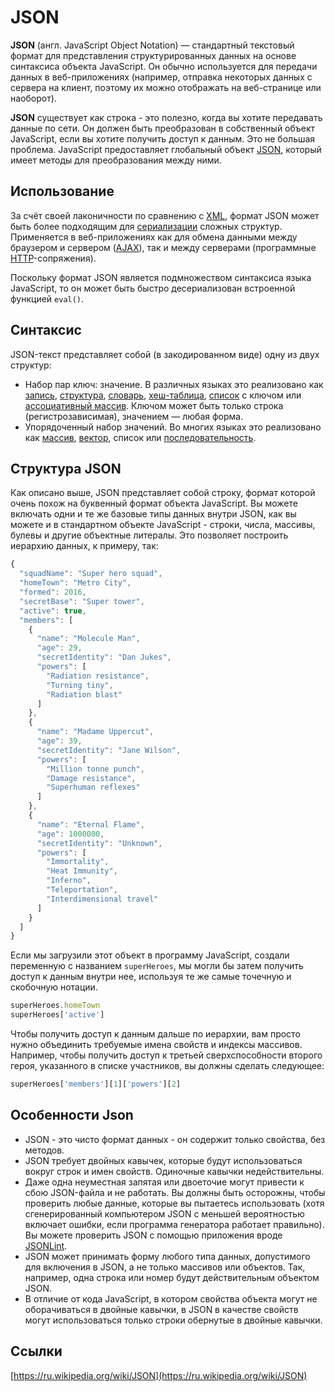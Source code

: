 # JSON

**JSON** (англ. JavaScript Object Notation) — стандартный текстовый формат для представления структурированных данных на основе синтаксиса объекта JavaScript. Он обычно используется для передачи данных в веб-приложениях (например, отправка некоторых данных с сервера на клиент, поэтому их можно отображать на веб-странице или наоборот).

&#x20;**JSON** существует как строка - это полезно, когда вы хотите передавать данные по сети. Он должен быть преобразован в собственный объект JavaScript, если вы хотите получить доступ к данным. Это не большая проблема. JavaScript предоставляет глобальный объект [JSON](https://developer.mozilla.org/ru/docs/Web/JavaScript/Reference/Global\_Objects/JSON), который имеет методы для преобразования между ними.

## Использование

За счёт своей лаконичности по сравнению с [XML](https://ru.wikipedia.org/wiki/XML), формат JSON может быть более подходящим для [сериализации](https://ru.wikipedia.org/wiki/%D0%A1%D0%B5%D1%80%D0%B8%D0%B0%D0%BB%D0%B8%D0%B7%D0%B0%D1%86%D0%B8%D1%8F) сложных структур. Применяется в веб-приложениях как для обмена данными между браузером и сервером ([AJAX](https://ru.wikipedia.org/wiki/AJAX)), так и между серверами (программные [HTTP](https://ru.wikipedia.org/wiki/HTTP)-сопряжения).

Поскольку формат JSON является подмножеством синтаксиса языка JavaScript, то он может быть быстро десериализован встроенной функцией `eval()`.

## Синтаксис

JSON-текст представляет собой (в закодированном виде) одну из двух структур:

* Набор пар ключ: значение. В различных языках это реализовано как [запись](https://ru.wikipedia.org/wiki/%D0%97%D0%B0%D0%BF%D0%B8%D1%81%D1%8C\_\(%D1%82%D0%B8%D0%BF\_%D0%B4%D0%B0%D0%BD%D0%BD%D1%8B%D1%85\)), [структура](https://ru.wikipedia.org/wiki/%D0%A1%D1%82%D1%80%D1%83%D0%BA%D1%82%D1%83%D1%80%D0%B0\_%D0%B4%D0%B0%D0%BD%D0%BD%D1%8B%D1%85), [словарь](https://ru.wikipedia.org/wiki/%D0%90%D1%81%D1%81%D0%BE%D1%86%D0%B8%D0%B0%D1%82%D0%B8%D0%B2%D0%BD%D1%8B%D0%B9\_%D0%BC%D0%B0%D1%81%D1%81%D0%B8%D0%B2), [хеш-таблица](https://ru.wikipedia.org/wiki/%D0%A5%D0%B5%D1%88-%D1%82%D0%B0%D0%B1%D0%BB%D0%B8%D1%86%D0%B0), [список](https://ru.wikipedia.org/wiki/%D0%A1%D0%BF%D0%B8%D1%81%D0%BE%D0%BA\_\(%D0%B8%D0%BD%D1%84%D0%BE%D1%80%D0%BC%D0%B0%D1%82%D0%B8%D0%BA%D0%B0\)) с ключом или [ассоциативный массив](https://ru.wikipedia.org/wiki/%D0%90%D1%81%D1%81%D0%BE%D1%86%D0%B8%D0%B0%D1%82%D0%B8%D0%B2%D0%BD%D1%8B%D0%B9\_%D0%BC%D0%B0%D1%81%D1%81%D0%B8%D0%B2). Ключом может быть только строка (регистрозависимая), значением — любая форма.
* Упорядоченный набор значений. Во многих языках это реализовано как [массив](https://ru.wikipedia.org/wiki/%D0%9C%D0%B0%D1%81%D1%81%D0%B8%D0%B2\_\(%D0%BF%D1%80%D0%BE%D0%B3%D1%80%D0%B0%D0%BC%D0%BC%D0%B8%D1%80%D0%BE%D0%B2%D0%B0%D0%BD%D0%B8%D0%B5\)), [вектор](https://ru.wikipedia.org/wiki/%D0%98%D0%BD%D0%B4%D0%B5%D0%BA%D1%81%D0%BD%D1%8B%D0%B9\_%D0%BC%D0%B0%D1%81%D1%81%D0%B8%D0%B2), список или [последовательность](https://ru.wikipedia.org/wiki/%D0%9F%D0%BE%D1%81%D0%BB%D0%B5%D0%B4%D0%BE%D0%B2%D0%B0%D1%82%D0%B5%D0%BB%D1%8C%D0%BD%D0%BE%D1%81%D1%82%D1%8C).

## Структура JSON

Как описано выше, JSON представляет собой строку, формат которой очень похож на буквенный формат объекта JavaScript. Вы можете включать одни и те же базовые типы данных внутри JSON, как вы можете и в стандартном объекте JavaScript - строки, числа, массивы, булевы и другие объектные литералы. Это позволяет построить иерархию данных, к примеру, так:

```javascript
{
  "squadName": "Super hero squad",
  "homeTown": "Metro City",
  "formed": 2016,
  "secretBase": "Super tower",
  "active": true,
  "members": [
    {
      "name": "Molecule Man",
      "age": 29,
      "secretIdentity": "Dan Jukes",
      "powers": [
        "Radiation resistance",
        "Turning tiny",
        "Radiation blast"
      ]
    },
    {
      "name": "Madame Uppercut",
      "age": 39,
      "secretIdentity": "Jane Wilson",
      "powers": [
        "Million tonne punch",
        "Damage resistance",
        "Superhuman reflexes"
      ]
    },
    {
      "name": "Eternal Flame",
      "age": 1000000,
      "secretIdentity": "Unknown",
      "powers": [
        "Immortality",
        "Heat Immunity",
        "Inferno",
        "Teleportation",
        "Interdimensional travel"
      ]
    }
  ]
}
```

&#x20;Если мы загрузили этот объект в программу JavaScript, создали переменную с названием `superHeroes`, мы могли бы затем получить доступ к данным внутри нее, используя те же самые точечную и скобочную нотации.

```javascript
superHeroes.homeTown
superHeroes['active']
```

Чтобы получить доступ к данным дальше по иерархии, вам просто нужно объединить требуемые имена свойств и индексы массивов. Например, чтобы получить доступ к третьей сверхспособности второго героя, указанного в списке участников, вы должны сделать следующее:

```javascript
superHeroes['members'][1]['powers'][2]
```

## Особенности Json

* JSON - это чисто формат данных - он содержит только свойства, без методов.
* JSON требует двойных кавычек, которые будут использоваться вокруг строк и имен свойств. Одиночные кавычки недействительны.
* Даже одна неуместная запятая или двоеточие могут привести к сбою JSON-файла и не работать. Вы должны быть осторожны, чтобы проверить любые данные, которые вы пытаетесь использовать (хотя сгенерированный компьютером JSON с меньшей вероятностью включает ошибки, если программа генератора работает правильно). Вы можете проверить JSON с помощью приложения вроде [JSONLint](http://jsonlint.com/).
* JSON может принимать форму любого типа данных, допустимого для включения в JSON, а не только массивов или объектов. Так, например, одна строка или номер будут действительным объектом JSON.
* В отличие от кода JavaScript, в котором свойства объекта могут не оборачиваться в двойные кавычки, в JSON в качестве свойств могут использоваться только строки обернутые в двойные кавычки.

## Ссылки

[https://ru.wikipedia.org/wiki/JSON](https://ru.wikipedia.org/wiki/JSON)
